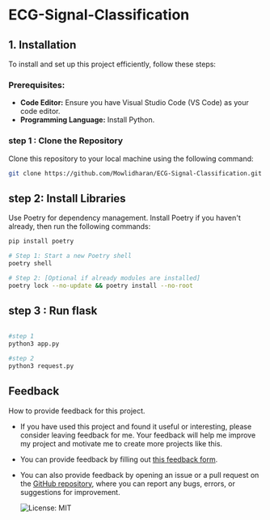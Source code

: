 # ECG-Signal-Classification

## 1. Installation 
To install and set up this project efficiently, follow these steps:

### Prerequisites:

- **Code Editor:** Ensure you have Visual Studio Code (VS Code) as your code editor.
- **Programming Language:** Install Python.

### step 1 : Clone the Repository

Clone this repository to your local machine using the following command:

```bash
git clone https://github.com/Mowlidharan/ECG-Signal-Classification.git
```

## step 2: Install Libraries
Use Poetry for dependency management. Install Poetry if you haven't already, then run the following commands:

```bash
pip install poetry

# Step 1: Start a new Poetry shell
poetry shell

# Step 2: [Optional if already modules are installed]
poetry lock --no-update && poetry install --no-root
```

## step 3 : Run flask
```bash

#step 1
python3 app.py

#step 2
python3 request.py
```
## Feedback

How to provide feedback for this project.

- If you have used this project and found it useful or interesting, please consider leaving feedback for me. Your feedback will help me improve my project and motivate me to create more projects like this.
- You can provide feedback by filling out [this feedback form](https://forms.gle/hAqjFRhK98bPoVBF7).
- You can also provide feedback by opening an issue or a pull request on the [GitHub repository](https://github.com/Mowlidharan/ECG-Signal-Classification), where you can report any bugs, errors, or suggestions for improvement.

  ![License: MIT](https://img.shields.io/badge/License-MIT-yellow.svg)
